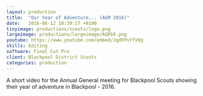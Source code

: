 ```yaml
---
layout: production
title:  "Our Year of Adventure... (AGM 2016)"
date:   2016-06-12 10:39:17 +0100
tinyimage: productions/scouts/logo.png
largeimage: productions/largeimage/AGM16.png
youtube: https://www.youtube.com/embed/JgdFPvYfVOg
skills: Editing
software: Final Cut Pro
client: Blackpool District Scouts
categories: production
---
```

<!--The date is in american format, sorry!-->
<!--For the youtube link, copy from the videos page, an example would be 'https://www.youtube.com/embed/rT26VIe_VBQ'-->
<!-- Tinyimage must be 500 x 500 pixels, make background transparent (looks better but optional), url is from the /images directory -->
<!-- Write the description below, no character limit -->

A short video for the Annual General meeting for Blackpool Scouts showing their year of adventure in Blackpool - 2016. 
